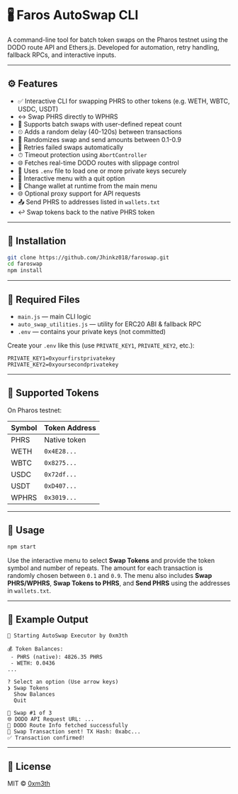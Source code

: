 # 🖁 Faros AutoSwap CLI

A command-line tool for batch token swaps on the Pharos testnet using the DODO route API and Ethers.js. Developed for automation, retry handling, fallback RPCs, and interactive inputs.

---

## ⚙️ Features

* ✅ Interactive CLI for swapping PHRS to other tokens (e.g. WETH, WBTC, USDC, USDT)
* ↔ Swap PHRS directly to WPHRS
* 🔁 Supports batch swaps with user-defined repeat count
* ⏲ Adds a random delay (40-120s) between transactions
* 🎲 Randomizes swap and send amounts between 0.1-0.9
* 🔄 Retries failed swaps automatically
* ⏱ Timeout protection using `AbortController`
* 🌐 Fetches real-time DODO routes with slippage control
* 🔐 Uses `.env` file to load one or more private keys securely
* 🚪 Interactive menu with a quit option
* 🔄 Change wallet at runtime from the main menu
* 🌐 Optional proxy support for API requests
* 📤 Send PHRS to addresses listed in `wallets.txt`
* ↩ Swap tokens back to the native PHRS token

---

## 📆 Installation

```bash
git clone https://github.com/Jhinkz018/faroswap.git
cd faroswap
npm install
```

---

## 📁 Required Files

* `main.js` — main CLI logic
* `auto_swap_utilities.js` — utility for ERC20 ABI & fallback RPC
* `.env` — contains your private keys (not committed)

Create your `.env` like this (use `PRIVATE_KEY1`, `PRIVATE_KEY2`, etc.):

```
PRIVATE_KEY1=0xyourfirstprivatekey
PRIVATE_KEY2=0xyoursecondprivatekey
```

---

## 🔪 Supported Tokens

On Pharos testnet:

| Symbol | Token Address |
| ------ | ------------- |
| PHRS   | Native token  |
| WETH   | `0x4E28...`   |
| WBTC   | `0x8275...`   |
| USDC   | `0x72df...`   |
| USDT   | `0xD407...`   |
| WPHRS  | `0x3019...`   |

---

## 🚀 Usage

```bash
npm start
```

Use the interactive menu to select **Swap Tokens** and provide the token symbol and number of repeats. The amount for each transaction is randomly chosen between `0.1` and `0.9`.
The menu also includes **Swap PHRS/WPHRS**, **Swap Tokens to PHRS**, and **Send PHRS** using the addresses in `wallets.txt`.

---

## 📌 Example Output

```
🚀 Starting AutoSwap Executor by 0xm3th

💰 Token Balances:
 - PHRS (native): 4826.35 PHRS
 - WETH: 0.0436
...

? Select an option (Use arrow keys)
❯ Swap Tokens
  Show Balances
  Quit

🔁 Swap #1 of 3
🌐 DODO API Request URL: ...
🧝 DODO Route Info fetched successfully
🚀 Swap Transaction sent! TX Hash: 0xabc...
✅ Transaction confirmed!
```

---

## 📄 License

MIT © [0xm3th](https://github.com/Jhinkz018)
